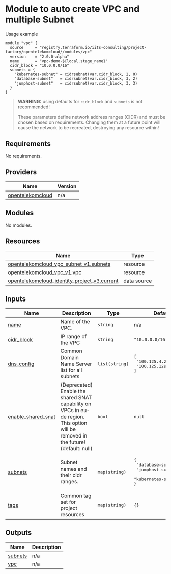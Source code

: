 # Module to auto create VPC and multiple Subnet

Usage example
```hcl
module "vpc" {
  source     = "registry.terraform.io/iits-consulting/project-factory/opentelekomcloud//modules/vpc"
  version    = "2.0.0-alpha"
  name       = "vpc-demo-${local.stage_name}"
  cidr_block = "10.0.0.0/16"
  subnets = {                                 
    "kubernetes-subnet" = cidrsubnet(var.cidr_block, 2, 0)
    "database-subnet"   = cidrsubnet(var.cidr_block, 3, 2)
    "jumphost-subnet"   = cidrsubnet(var.cidr_block, 3, 3)
  }
}
```

> **WARNING:** using defaults for `cidr_block` and `subnets` is not recommended!
> 
> These parameters define network address ranges (CIDR) and must be chosen based on requirements.
> Changing them at a future point will cause the network to be recreated, destroying any resource within!

<!-- BEGIN_TF_DOCS -->
## Requirements

No requirements.

## Providers

| Name | Version |
|------|---------|
| <a name="provider_opentelekomcloud"></a> [opentelekomcloud](#provider\_opentelekomcloud) | n/a |

## Modules

No modules.

## Resources

| Name | Type |
|------|------|
| [opentelekomcloud_vpc_subnet_v1.subnets](https://registry.terraform.io/providers/opentelekomcloud/opentelekomcloud/latest/docs/resources/vpc_subnet_v1) | resource |
| [opentelekomcloud_vpc_v1.vpc](https://registry.terraform.io/providers/opentelekomcloud/opentelekomcloud/latest/docs/resources/vpc_v1) | resource |
| [opentelekomcloud_identity_project_v3.current](https://registry.terraform.io/providers/opentelekomcloud/opentelekomcloud/latest/docs/data-sources/identity_project_v3) | data source |

## Inputs

| Name | Description | Type | Default | Required |
|------|-------------|------|---------|:--------:|
| <a name="input_name"></a> [name](#input\_name) | Name of the VPC. | `string` | n/a | yes |
| <a name="input_cidr_block"></a> [cidr\_block](#input\_cidr\_block) | IP range of the VPC | `string` | `"10.0.0.0/16"` | no |
| <a name="input_dns_config"></a> [dns\_config](#input\_dns\_config) | Common Domain Name Server list for all subnets | `list(string)` | <pre>[<br>  "100.125.4.25",<br>  "100.125.129.199"<br>]</pre> | no |
| <a name="input_enable_shared_snat"></a> [enable\_shared\_snat](#input\_enable\_shared\_snat) | (Deprecated) Enable the shared SNAT capability on VPCs in eu-de region. This option will be removed in the future! (default: null) | `bool` | `null` | no |
| <a name="input_subnets"></a> [subnets](#input\_subnets) | Subnet names and their cidr ranges. | `map(string)` | <pre>{<br>  "database-subnet": "",<br>  "jumphost-subnet": "",<br>  "kubernetes-subnet": ""<br>}</pre> | no |
| <a name="input_tags"></a> [tags](#input\_tags) | Common tag set for project resources | `map(string)` | `{}` | no |

## Outputs

| Name | Description |
|------|-------------|
| <a name="output_subnets"></a> [subnets](#output\_subnets) | n/a |
| <a name="output_vpc"></a> [vpc](#output\_vpc) | n/a |
<!-- END_TF_DOCS -->
